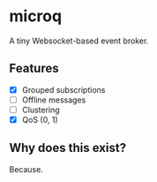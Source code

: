 # microq
A tiny Websocket-based event broker.

## Features
- [x] Grouped subscriptions
- [ ] Offline messages
- [ ] Clustering
- [x] QoS (0, 1)

## Why does this exist?
Because.